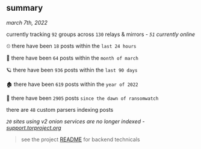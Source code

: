 
## summary
_march 7th, 2022_

currently tracking `92` groups across `130` relays & mirrors - _`51` currently online_

⏲ there have been `18` posts within the `last 24 hours`

🦈 there have been `64` posts within the `month of march`

🪐 there have been `936` posts within the `last 90 days`

🏚 there have been `619` posts within the `year of 2022`

🦕 there have been `2905` posts `since the dawn of ransomwatch`

there are `48` custom parsers indexing posts

_`20` sites using v2 onion services are no longer indexed - [support.torproject.org](https://support.torproject.org/onionservices/v2-deprecation/)_

> see the project [README](https://github.com/thetanz/ransomwatch#ransomwatch--) for backend technicals

